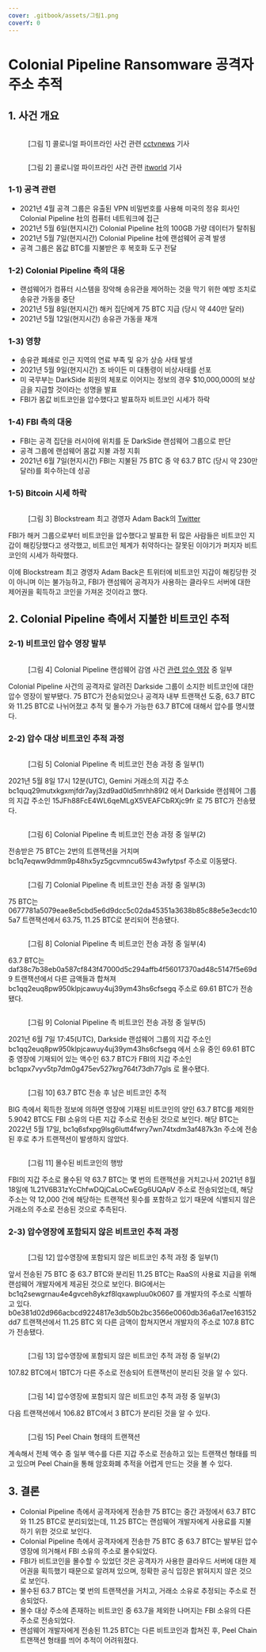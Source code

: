 ```yaml
---
cover: .gitbook/assets/그림1.png
coverY: 0
---
```


# Colonial Pipeline Ransomware 공격자 주소 추적

## 1. 사건 개요

<figure><img src=".gitbook/assets/image (14).png" alt=""><figcaption><p>[그림 1] 콜로니얼 파이프라인 사건 관련 <a href="https://www.cctvnews.co.kr/news/articleView.html?idxno=229908">cctvnews</a> 기사</p></figcaption></figure>

<figure><img src=".gitbook/assets/image (18).png" alt=""><figcaption><p>[그림 2] 콜로니얼 파이프라인 사건 관련 <a href="https://www.itworld.co.kr/news/197089">itworld</a> 기사</p></figcaption></figure>



### 1-1) 공격 관련

* 2021년 4월 공격 그룹은 유출된 VPN 비밀번호를 사용해 미국의 정유 회사인 Colonial Pipeline 社의 컴퓨터 네트워크에 접근
* 2021년 5월 6일(현지시간) Colonial Pipeline 社의 100GB 가량 데이터가 탈취됨
* 2021년 5월 7일(현지시간) Colonial Pipeline 社에 랜섬웨어 공격 발생
* 공격 그룹은 몸값 BTC를 지불받은 후 복호화 도구 전달



### 1-2) Colonial Pipeline 측의 대응

* 랜섬웨어가 컴퓨터 시스템을 장악해 송유관을 제어하는 것을 막기 위한 예방 조치로 송유관 가동을 중단
* 2021년 5월 8일(현지시간) 해커 집단에게 75 BTC 지급 (당시 약 440만 달러)
* 2021년 5월 12일(현지시간) 송유관 가동을 재개



### 1-3) 영향

* 송유관 폐쇄로 인근 지역의 연료 부족 및 유가 상승 사태 발생
* 2021년 5월 9일(현지시간) 조 바이든 미 대통령이 비상사태를 선포
* 미 국무부는 DarkSide 회원의 체포로 이어지는 정보의 경우 $10,000,000의 보상금을 지급할 것이라는 성명을 발표
* FBI가 몸값 비트코인을 압수했다고 발표하자 비트코인 시세가 하락



### 1-4) FBI 측의 대응

* FBI는 공격 집단을 러시아에 위치를 둔 DarkSide 랜섬웨어 그룹으로 판단
* 공격 그룹에 랜섬웨어 몸값 지불 과정 지휘
* 2021년 6월 7일(현지시간) FBI는 지불된 75 BTC 중 약 63.7 BTC (당시 약 230만 달러)를 회수하는데 성공



### 1-5) Bitcoin 시세 하락

<figure><img src=".gitbook/assets/image (3).png" alt=""><figcaption><p>[그림 3] Blockstream 최고 경영자 Adam Back의 <a href="https://twitter.com/adam3us/status/1402182785205518337">Twitter</a></p></figcaption></figure>



FBI가 해커 그룹으로부터 비트코인을 압수했다고 발표한 뒤 많은 사람들은 비트코인 지갑이 해킹당했다고 생각했고, 비트코인 체계가 취약하다는 잘못된 이야기가 퍼지자 비트코인의 시세가 하락했다.

이에 Blockstream 최고 경영자 Adam Back은 트위터에 비트코인 지갑이 해킹당한 것이 아니며 이는 불가능하고, FBI가 랜섬웨어 공격자가 사용하는 클라우드 서버에 대한 제어권을 획득하고 코인을 가져온 것이라고 했다.



## 2. Colonial Pipeline 측에서 지불한 비트코인 추적



### 2-1) 비트코인 압수 영장 발부

<figure><img src=".gitbook/assets/image (33).png" alt=""><figcaption><p>[그림 4] Colonial Pipeline 랜섬웨어 감염 사건 <a href="https://www.justice.gov/d9/press-releases/attachments/2021/06/08/darkside_affidavit.pdf">관련 압수 영장</a> 중 일부</p></figcaption></figure>



Colonial Pipeline 사건의 공격자로 알려진 Darkside 그룹이 소지한 비트코인에 대한 압수 영장이 발부됐다. 75 BTC가 전송되었으나 공격자 내부 트랜잭션 도중, 63.7 BTC와 11.25 BTC로 나뉘어졌고 추적 및 몰수가 가능한 63.7 BTC에 대해서 압수를 명시했다.



### 2-2) 압수 대상 비트코인 추적 과정

<figure><img src=".gitbook/assets/image (15) (3).png" alt=""><figcaption><p>[그림 5] Colonial Pipeline 측 비트코인 전송 과정 중 일부(1)</p></figcaption></figure>



2021년 5월 8일 17시 12분(UTC), Gemini 거래소의 지갑 주소 bc1quq29mutxkgxmjfdr7ayj3zd9ad0ld5mrhh89l2 에서 Darkside 랜섬웨어 그룹의 지갑 주소인 15JFh88FcE4WL6qeMLgX5VEAFCbRXjc9fr 로 75 BTC가 전송됐다.



<figure><img src=".gitbook/assets/image (16) (1).png" alt=""><figcaption><p>[그림 6] Colonial Pipeline 측 비트코인 전송 과정 중 일부(2)</p></figcaption></figure>



전송받은 75 BTC는 2번의 트랜잭션을 거치며 bc1q7eqww9dmm9p48hx5yz5gcvmncu65w43wfytpsf 주소로 이동됐다.



<figure><img src=".gitbook/assets/image (11).png" alt=""><figcaption><p>[그림 7] Colonial Pipeline 측 비트코인 전송 과정 중 일부(3)</p></figcaption></figure>



75 BTC는 0677781a5079eae8e5cbd5e6d9dcc5c02da45351a3638b85c88e5e3ecdc105a7 트랜잭션에서 63.75, 11.25 BTC로 분리되어 전송됐다.



<figure><img src=".gitbook/assets/image (48).png" alt=""><figcaption><p>[그림 8] Colonial Pipeline 측 비트코인 전송 과정 중 일부(4)</p></figcaption></figure>



63.7 BTC는 daf38c7b38eb0a587cf843f47000d5c294affb4f56017370ad48c5147f5e69d9 트랜잭션에서 다른 금액들과 합쳐져 bc1qq2euq8pw950klpjcawuy4uj39ym43hs6cfsegq 주소로 69.61 BTC가 전송됐다.



<figure><img src=".gitbook/assets/image (4) (2).png" alt=""><figcaption><p>[그림 9] Colonial Pipeline 측 비트코인 전송 과정 중 일부(5)</p></figcaption></figure>



2021년 6월 7일 17:45(UTC), Darkside 랜섬웨어 그룹의 지갑 주소인 bc1qq2euq8pw950klpjcawuy4uj39ym43hs6cfsegq 에서 소유 중인 69.61 BTC 중 영장에 기재되어 있는 액수인 63.7 BTC가 FBI의 지갑 주소인 bc1qpx7vyv5tp7dm0g475ev527krg764t73dh77gls 로 몰수됐다.



<figure><img src=".gitbook/assets/image (8).png" alt=""><figcaption><p>[그림 10] 63.7 BTC 전송 후 남은 비트코인 추적</p></figcaption></figure>



BIG 측에서 획득한 정보에 의하면 영장에 기재된 비트코인의 양인 63.7 BTC를 제외한 5.9042 BTC도 FBI 소유의 다른 지갑 주소로 전송된 것으로 보인다. 해당 BTC는 2022년 5월 17일, bc1q6sfxpg9lsg6lutt4fwry7wn74txdm3af487k3n 주소에 전송된 후로 추가 트랜잭션이 발생하지 않았다.



<figure><img src=".gitbook/assets/image (46).png" alt=""><figcaption><p>[그림 11] 몰수된 비트코인의 행방</p></figcaption></figure>



FBI의 지갑 주소로 몰수된 약 63.7 BTC는 몇 번의 트랜잭션을 거치고나서 2021년 8월 18일에 1L21V6B31zYcChfwDQjCaLoCwEGg6UQApV 주소로 전송되었는데, 해당 주소는 약 12,000 건에 해당하는 트랜잭션 횟수를 포함하고 있기 때문에 식별되지 않은 거래소의 주소로 전송된 것으로 추측된다.



### 2-3) 압수영장에 포함되지 않은 비트코인 추적 과정

<figure><img src=".gitbook/assets/image (9) (1).png" alt=""><figcaption><p>[그림 12] 압수영장에 포함되지 않은 비트코인 추적 과정 중 일부(1)</p></figcaption></figure>



앞서 전송된 75 BTC 중 63.7 BTC와 분리된 11.25 BTC는 RaaS의 사용료 지급을 위해 랜섬웨어 개발자에게 제공된 것으로 보인다. BIG에서는 bc1q2sewgrnau4e4gvceh8ykzf8lqxawpluu0k0607 를 개발자의 주소로 식별하고 있다. b0e381d02d966acbcd9224817e3db50b2bc3566e0060db36a6a17ee163152dd7 트랜잭션에서 11.25 BTC 외 다른 금액이 합쳐지면서 개발자의 주소로 107.8 BTC가 전송됐다.



<figure><img src=".gitbook/assets/image (6).png" alt=""><figcaption><p>[그림 13] 압수영장에 포함되지 않은 비트코인 추적 과정 중 일부(2)</p></figcaption></figure>



107.82 BTC에서 1BTC가 다른 주소로 전송되어 트랜잭션이 분리된 것을 알 수 있다.



<figure><img src=".gitbook/assets/image (35) (2).png" alt=""><figcaption><p>[그림 14] 압수영장에 포함되지 않은 비트코인 추적 과정 중 일부(3)</p></figcaption></figure>



다음 트랜잭션에서 106.82 BTC에서 3 BTC가 분리된 것을 알 수 있다.



<figure><img src=".gitbook/assets/image (1) (3).png" alt=""><figcaption><p>[그림 15] Peel Chain 형태의 트랜잭션</p></figcaption></figure>



계속해서 전체 액수 중 일부 액수를 다른 지갑 주소로 전송하고 있는 트랜잭션 형태를 띄고 있으며 Peel Chain을 통해 암호화폐 추적을 어렵게 만드는 것을 볼 수 있다.



## 3. 결론

* Colonial Pipeline 측에서 공격자에게 전송한 75 BTC는 중간 과정에서 63.7 BTC와 11.25 BTC로 분리되었는데, 11.25 BTC는 랜섬웨어 개발자에게 사용료를 지불하기 위한 것으로 보인다.
* Colonial Pipeline 측에서 공격자에게 전송한 75 BTC 중 63.7 BTC는 발부된 압수영장에 의거해서 FBI   소유의 주소로 몰수되었다.
* FBI가 비트코인을 몰수할 수 있었던 것은 공격자가 사용한 클라우드 서버에 대한 제어권을 획득했기 때문으로 알려져 있으며, 정확한 공식 입장은 밝혀지지 않은 것으로 보인다.
* 몰수된 63.7 BTC는 몇 번의 트랜잭션을 거치고, 거래소 소유로 추정되는 주소로 전송되었다.
* 몰수 대상 주소에 존재하는 비트코인 중 63.7을 제외한 나머지는 FBI 소유의 다른 주소로 전송되었다.
* 랜섬웨어 개발자에게 전송된 11.25 BTC는 다른 비트코인과 합쳐진 후, Peel Chain 트랜잭션 형태를 띄어 추적이 어려워졌다.

